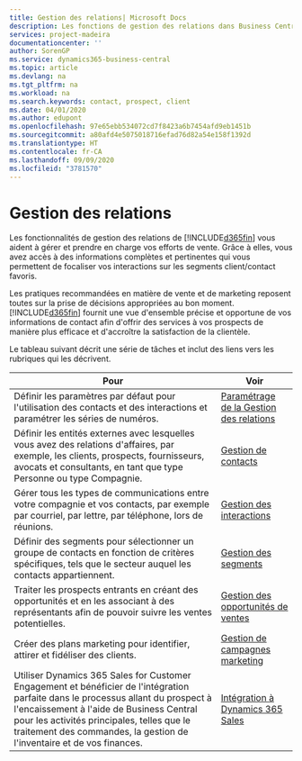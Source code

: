 ```yaml
---
title: Gestion des relations| Microsoft Docs
description: Les fonctions de gestion des relations dans Business Central prennent en charge vos efforts en matière de vente et vous permettent d'accéder à des informations sur les contacts et les prospects afin de pouvoir servir vos clients efficacement.
services: project-madeira
documentationcenter: ''
author: SorenGP
ms.service: dynamics365-business-central
ms.topic: article
ms.devlang: na
ms.tgt_pltfrm: na
ms.workload: na
ms.search.keywords: contact, prospect, client
ms.date: 04/01/2020
ms.author: edupont
ms.openlocfilehash: 97e65ebb534072cd7f8423a6b7454afd9eb1451b
ms.sourcegitcommit: a80afd4e5075018716efad76d82a54e158f1392d
ms.translationtype: HT
ms.contentlocale: fr-CA
ms.lasthandoff: 09/09/2020
ms.locfileid: "3781570"
---
```

# <a name="managing-relationships"></a>Gestion des relations
Les fonctionnalités de gestion des relations de [!INCLUDE[d365fin](includes/d365fin_md.md)] vous aident à gérer et prendre en charge vos efforts de vente. Grâce à elles, vous avez accès à des informations complètes et pertinentes qui vous permettent de focaliser vos interactions sur les segments client/contact favoris.

Les pratiques recommandées en matière de vente et de marketing reposent toutes sur la prise de décisions appropriées au bon moment. [!INCLUDE[d365fin](includes/d365fin_md.md)] fournit une vue d'ensemble précise et opportune de vos informations de contact afin d'offrir des services à vos prospects de manière plus efficace et d'accroître la satisfaction de la clientèle.

Le tableau suivant décrit une série de tâches et inclut des liens vers les rubriques qui les décrivent.  

| Pour | Voir |
| --- | --- |
|Définir les paramètres par défaut pour l'utilisation des contacts et des interactions et paramétrer les séries de numéros.|[Paramétrage de la Gestion des relations](marketing-setup-marketing.md)|
|Définir les entités externes avec lesquelles vous avez des relations d'affaires, par exemple, les clients, prospects, fournisseurs, avocats et consultants, en tant que type Personne ou type Compagnie.|[Gestion de contacts](marketing-contacts.md)|
|Gérer tous les types de communications entre votre compagnie et vos contacts, par exemple par courriel, par lettre, par téléphone, lors de réunions.|[Gestion des interactions](marketing-interactions.md)|
|Définir des segments pour sélectionner un groupe de contacts en fonction de critères spécifiques, tels que le secteur auquel les contacts appartiennent.|[Gestion des segments](marketing-segments.md)|
|Traiter les prospects entrants en créant des opportunités et en les associant à des représentants afin de pouvoir suivre les ventes potentielles.|[Gestion des opportunités de ventes](marketing-manage-sales-opportunities.md)|
|Créer des plans marketing pour identifier, attirer et fidéliser des clients.|[Gestion de campagnes marketing](marketing-campaigns.md)|
|Utiliser Dynamics 365 Sales for Customer Engagement et bénéficier de l'intégration parfaite dans le processus allant du prospect à l'encaissement à l'aide de Business Central pour les activités principales, telles que le traitement des commandes, la gestion de l'inventaire et de vos finances.|[Intégration à Dynamics 365 Sales](marketing-integrate-dynamicscrm.md)|

